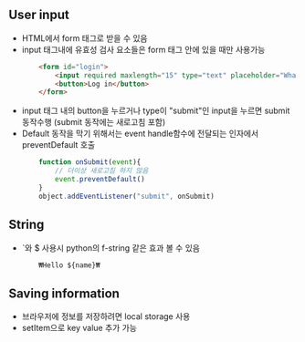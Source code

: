 ## User input
- HTML에서 form 태그로 받을 수 있음
- input 태그내에 유효성 검사 요소들은 form 태그 안에 있을 때만 사용가능
    ~~~ html
        <form id="login">
            <input required maxlength="15" type="text" placeholder="What is your name?"/>
            <button>Log in</button>
        </form>
    ~~~
- input 태그 내의 button을 누르거나 type이 "submit"인 input을 누르면 submit 동작수행 (submit 동작에는 새로고침 포함)
- Default 동작을 막기 위해서는 event handle함수에 전달되는 인자에서 preventDefault 호출
    ~~~ javascript
        function onSubmit(event){
            // 더이상 새로고침 하지 않음
            event.preventDefault()
        }
        object.addEventListener("submit", onSubmit)
    ~~~

## String
-  `와 $ 사용시 python의 f-string 같은 효과 볼 수 있음
    ~~~ javascript
        ₩Hello ${name}₩
    ~~~

## Saving information
- 브라우저에 정보를 저장하려면 local storage 사용
- setItem으로 key value 추가 가능